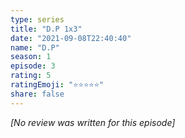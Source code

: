 ```yaml
---
type: series
title: "D.P 1x3"
date: "2021-09-08T22:40:40"
name: "D.P"
season: 1
episode: 3
rating: 5
ratingEmoji: "⭐️⭐️⭐️⭐️⭐️"
share: false
---
```


*[No review was written for this episode]*
